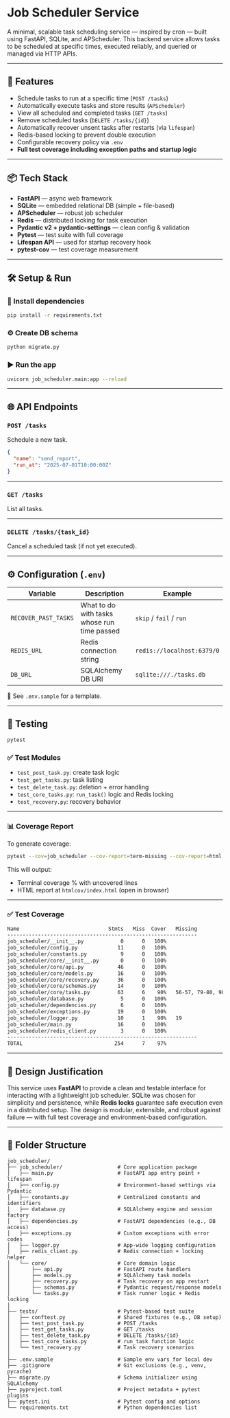 # Job Scheduler Service

A minimal, scalable task scheduling service — inspired by cron — built using FastAPI, SQLite, and APScheduler. This backend service allows tasks to be scheduled at specific times, executed reliably, and queried or managed via HTTP APIs.

---

## 🚀 Features

- Schedule tasks to run at a specific time (`POST /tasks`)
- Automatically execute tasks and store results (`APScheduler`)
- View all scheduled and completed tasks (`GET /tasks`)
- Remove scheduled tasks (`DELETE /tasks/{id}`)
- Automatically recover unsent tasks after restarts (via `lifespan`)
- Redis-based locking to prevent double execution
- Configurable recovery policy via `.env`
- **Full test coverage including exception paths and startup logic**

---

## 📦 Tech Stack

- **FastAPI** — async web framework
- **SQLite** — embedded relational DB (simple + file-based)
- **APScheduler** — robust job scheduler
- **Redis** — distributed locking for task execution
- **Pydantic v2 + pydantic-settings** — clean config & validation
- **Pytest** — test suite with full coverage
- **Lifespan API** — used for startup recovery hook
- **pytest-cov** — test coverage measurement

---

## 🛠️ Setup & Run

### 📁 Install dependencies

```bash
pip install -r requirements.txt
```

### ⚙️ Create DB schema

```bash
python migrate.py
```

### ▶️ Run the app

```bash
uvicorn job_scheduler.main:app --reload
```

---

## 🌐 API Endpoints

### `POST /tasks`

Schedule a new task.

```json
{
  "name": "send_report",
  "run_at": "2025-07-01T10:00:00Z"
}
```

---

### `GET /tasks`

List all tasks.

---

### `DELETE /tasks/{task_id}`

Cancel a scheduled task (if not yet executed).

---

## ⚙️ Configuration (`.env`)

| Variable              | Description                                 | Example                      |
|-----------------------|---------------------------------------------|------------------------------|
| `RECOVER_PAST_TASKS`  | What to do with tasks whose run time passed | `skip` / `fail` / `run`      |
| `REDIS_URL`           | Redis connection string                     | `redis://localhost:6379/0`   |
| `DB_URL`              | SQLAlchemy DB URI                           | `sqlite:///./tasks.db`       |

📁 See `.env.sample` for a template.

---

## 🧪 Testing

```bash
pytest
```

### ✅ Test Modules

- `test_post_task.py`: create task logic
- `test_get_tasks.py`: task listing
- `test_delete_task.py`: deletion + error handling
- `test_core_tasks.py`: `run_task()` logic and Redis locking
- `test_recovery.py`: recovery behavior

---

### 📊 Coverage Report

To generate coverage:

```bash
pytest --cov=job_scheduler --cov-report=term-missing --cov-report=html
```

This will output:
- Terminal coverage % with uncovered lines
- HTML report at `htmlcov/index.html` (open in browser)

---
### ✅ Test Coverage

```bash
Name                             Stmts   Miss  Cover   Missing
--------------------------------------------------------------
job_scheduler/__init__.py            0      0   100%
job_scheduler/config.py             11      0   100%
job_scheduler/constants.py           9      0   100%
job_scheduler/core/__init__.py       0      0   100%
job_scheduler/core/api.py           46      0   100%
job_scheduler/core/models.py        16      0   100%
job_scheduler/core/recovery.py      36      0   100%
job_scheduler/core/schemas.py       14      0   100%
job_scheduler/core/tasks.py         63      6    90%   56-57, 79-80, 98-99
job_scheduler/database.py            5      0   100%
job_scheduler/dependencies.py        6      0   100%
job_scheduler/exceptions.py         19      0   100%
job_scheduler/logger.py             10      1    90%   19
job_scheduler/main.py               16      0   100%
job_scheduler/redis_client.py        3      0   100%
--------------------------------------------------------------
TOTAL                              254      7    97%
```

---

## 🧠 Design Justification

This service uses **FastAPI** to provide a clean and testable interface for interacting with a lightweight job scheduler. SQLite was chosen for simplicity and persistence, while **Redis locks** guarantee safe execution even in a distributed setup. The design is modular, extensible, and robust against failure — with full test coverage and environment-based configuration.

---

## 📂 Folder Structure

```
job_scheduler/
├── job_scheduler/                  # Core application package
│   ├── main.py                     # FastAPI app entry point + lifespan
│   ├── config.py                   # Environment-based settings via Pydantic
│   ├── constants.py                # Centralized constants and identifiers
│   ├── database.py                 # SQLAlchemy engine and session factory
│   ├── dependencies.py             # FastAPI dependencies (e.g., DB access)
│   ├── exceptions.py               # Custom exceptions with error codes
│   ├── logger.py                   # App-wide logging configuration
│   ├── redis_client.py             # Redis connection + locking helper
│   └── core/                       # Core domain logic
│       ├── api.py                  # FastAPI route handlers
│       ├── models.py               # SQLAlchemy task models
│       ├── recovery.py             # Task recovery on app restart
│       ├── schemas.py              # Pydantic request/response models
│       └── tasks.py                # Task runner logic + Redis locking
│
├── tests/                          # Pytest-based test suite
│   ├── conftest.py                 # Shared fixtures (e.g., DB setup)
│   ├── test_post_task.py           # POST /tasks
│   ├── test_get_tasks.py           # GET /tasks
│   ├── test_delete_task.py         # DELETE /tasks/{id}
│   ├── test_core_tasks.py          # run_task function logic
│   └── test_recovery.py            # Task recovery scenarios
│
├── .env.sample                     # Sample env vars for local dev
├── .gitignore                      # Git exclusions (e.g., venv, pycache)
├── migrate.py                      # Schema initializer using SQLAlchemy
├── pyproject.toml                  # Project metadata + pytest plugins
├── pytest.ini                      # Pytest config and options
└── requirements.txt                # Python dependencies list
```

